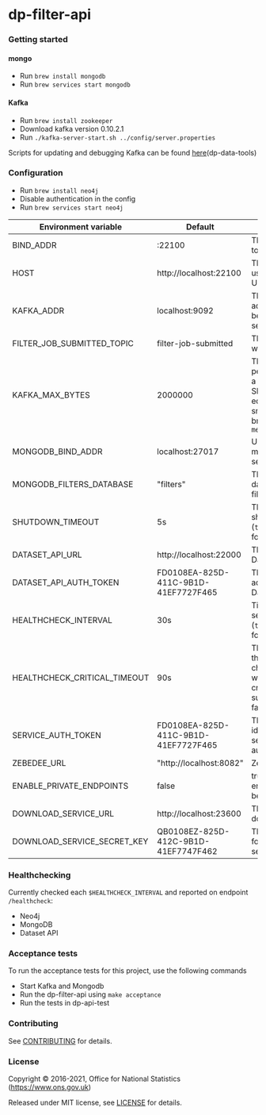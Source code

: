 dp-filter-api
================

### Getting started

#### mongo
* Run `brew install mongodb`
* Run `brew services start mongodb`

#### Kafka
* Run `brew install zookeeper`
* Download kafka version 0.10.2.1
* Run `./kafka-server-start.sh ../config/server.properties`

Scripts for updating and debugging Kafka can be found [here](https://github.com/ONSdigital/dp-data-tools)(dp-data-tools)

### Configuration
* Run `brew install neo4j`
* Disable authentication in the config
* Run `brew services start neo4j`

| Environment variable         | Default                                   | Description
| ---------------------------- | ----------------------------------------- | -----------
| BIND_ADDR                    | :22100                                    | The host and port to bind to
| HOST                         | http://localhost:22100                    | The host name used to build URLs
| KAFKA_ADDR                   | localhost:9092                            | The kafka broker addresses (can be comma separated)
| FILTER_JOB_SUBMITTED_TOPIC   | filter-job-submitted                      | The kafka topic to write messages to
| KAFKA_MAX_BYTES              | 2000000                                   | The maximum permitted size of a message. Should be set equal to or smaller than the broker's `message.max.bytes`
| MONGODB_BIND_ADDR            | localhost:27017                           | URL to a mongodb services
| MONGODB_FILTERS_DATABASE     | "filters"                                 | The mongodb database to store filters
| SHUTDOWN_TIMEOUT             | 5s                                        | The graceful shutdown timeout (`time.Duration` format)
| DATASET_API_URL              | http://localhost:22000                    | The URL of the Dataset API
| DATASET_API_AUTH_TOKEN       | FD0108EA-825D-411C-9B1D-41EF7727F465      | The token used to access the Dataset API
| HEALTHCHECK_INTERVAL         | 30s                                       | Time between self-healthchecks (`time.Duration` format)
| HEALTHCHECK_CRITICAL_TIMEOUT | 90s                                       | The time taken for the health changes from warning state to critical due to subsystem check failures
| SERVICE_AUTH_TOKEN           | FD0108EA-825D-411C-9B1D-41EF7727F465      | The token used to identify this service when authenticating
| ZEBEDEE_URL                  | "http://localhost:8082"                   | Zebedee URL
| ENABLE_PRIVATE_ENDPOINTS     | false                                     | true if private endpoints should be enabled
| DOWNLOAD_SERVICE_URL         | http://localhost:23600                    | The URL of the download service
| DOWNLOAD_SERVICE_SECRET_KEY  | QB0108EZ-825D-412C-9B1D-41EF7747F462      | The service token for the download service

### Healthchecking

Currently checked each `$HEALTHCHECK_INTERVAL` and reported on endpoint `/healthcheck`:

* Neo4j
* MongoDB
* Dataset API

### Acceptance tests

To run the acceptance tests for this project, use the following commands

* Start Kafka and Mongodb 
* Run the dp-filter-api using `make acceptance`
* Run the tests in dp-api-test


### Contributing

See [CONTRIBUTING](CONTRIBUTING.md) for details.

### License

Copyright © 2016-2021, Office for National Statistics (https://www.ons.gov.uk)

Released under MIT license, see [LICENSE](LICENSE.md) for details.
